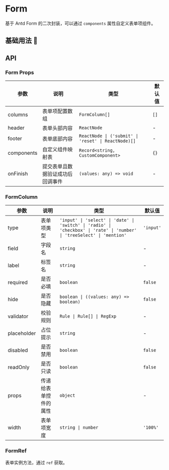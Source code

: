 # Form

基于 Antd Form 的二次封装，可以通过 `components` 属性自定义表单项组件。

## 基础用法 🌰

<code src="./demo/index.tsx"></code>

## API

### Form Props

| 参数       | 说明                             | 类型                                                | 默认值 |
| ---------- | -------------------------------- | --------------------------------------------------- | ------ |
| columns    | 表单项配置数组                   | `FormColumn[]`                                      | `[]`   |
| header     | 表单头部内容                     | `ReactNode`                                         | -      |
| footer     | 表单底部内容                     | `ReactNode \| ('submit' \| 'reset' \| ReactNode)[]` | -      |
| components | 自定义组件映射表                 | `Record<string, CustomComponent>`                   | `{}`   |
| onFinish   | 提交表单且数据验证成功后回调事件 | `(values: any) => void`                             | -      |

### FormColumn

| 参数        | 说明                 | 类型                                                                                                                    | 默认值    |
| ----------- | -------------------- | ----------------------------------------------------------------------------------------------------------------------- | --------- |
| type        | 表单项类型           | `'input' \| 'select' \| 'date' \| 'switch' \| 'radio' \| 'checkbox' \| 'rate' \| 'number' \| 'treeSelect' \| 'mention'` | `'input'` |
| field       | 字段名               | `string`                                                                                                                | -         |
| label       | 标签名               | `string`                                                                                                                | -         |
| required    | 是否必填             | `boolean`                                                                                                               | `false`   |
| hide        | 是否隐藏             | `boolean \| ((values: any) => boolean)`                                                                                 | `false`   |
| validator   | 校验规则             | `Rule \| Rule[] \| RegExp`                                                                                              | -         |
| placeholder | 占位提示             | `string`                                                                                                                | -         |
| disabled    | 是否禁用             | `boolean`                                                                                                               | `false`   |
| readOnly    | 是否只读             | `boolean`                                                                                                               | `false`   |
| props       | 传递给表单控件的属性 | `object`                                                                                                                | -         |
| width       | 表单项宽度           | `string \| number`                                                                                                      | `'100%'`  |

### FormRef

表单实例方法，通过 `ref` 获取。
